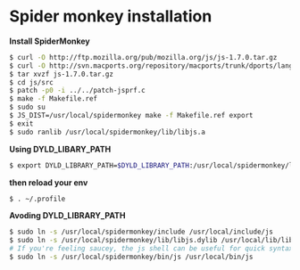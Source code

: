# Spider monkey installation
__Install SpiderMonkey__
```sh
$ curl -O http://ftp.mozilla.org/pub/mozilla.org/js/js-1.7.0.tar.gz
$ curl -O http://svn.macports.org/repository/macports/trunk/dports/lang/spidermonkey/files/patch-jsprf.c
$ tar xvzf js-1.7.0.tar.gz
$ cd js/src
$ patch -p0 -i ../../patch-jsprf.c
$ make -f Makefile.ref
$ sudo su
$ JS_DIST=/usr/local/spidermonkey make -f Makefile.ref export
$ exit
$ sudo ranlib /usr/local/spidermonkey/lib/libjs.a
```

__Using DYLD_LIBARY_PATH__
```sh
$ export DYLD_LIBRARY_PATH=$DYLD_LIBRARY_PATH:/usr/local/spidermonkey/lib
```

__then reload your env__
```sh
$ . ~/.profile
```

__Avoding DYLD_LIBRARY_PATH__
```sh
$ sudo ln -s /usr/local/spidermonkey/include /usr/local/include/js
$ sudo ln -s /usr/local/spidermonkey/lib/libjs.dylib /usr/local/lib/libjs.dylib
# If you're feeling saucey, the js shell can be useful for quick syntax checking and the like.
$ sudo ln -s /usr/local/spidermonkey/bin/js /usr/local/bin/js
```

